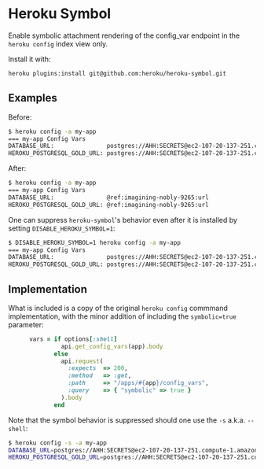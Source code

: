 # Heroku Symbol

Enable symbolic attachment rendering of the config_var endpoint in the
`heroku config` index view only.

Install it with:

```sh
heroku plugins:install git@github.com:heroku/heroku-symbol.git
```

## Examples

Before:

```sh
$ heroku config -a my-app
=== my-app Config Vars
DATABASE_URL:               postgres://AHH:SECRETS@ec2-107-20-137-251.compute-1.amazonaws.com:5592/d8juojj9drtgve
HEROKU_POSTGRESQL_GOLD_URL: postgres://AHH:SECRETS@ec2-107-20-137-251.compute-1.amazonaws.com:5592/d8juojj9drtgve
```

After:

```sh
$ heroku config -a my-app
=== my-app Config Vars
DATABASE_URL:               @ref:imagining-nobly-9265:url
HEROKU_POSTGRESQL_GOLD_URL: @ref:imagining-nobly-9265:url
```

One can suppress `heroku-symbol`'s behavior even after it is installed
by setting `DISABLE_HEROKU_SYMBOL=1`:

```sh
$ DISABLE_HEROKU_SYMBOL=1 heroku config -a my-app
=== my-app Config Vars
DATABASE_URL:               postgres://AHH:SECRETS@ec2-107-20-137-251.compute-1.amazonaws.com:5592/d8juojj9drtgve
HEROKU_POSTGRESQL_GOLD_URL: postgres://AHH:SECRETS@ec2-107-20-137-251.compute-1.amazonaws.com:5592/d8juojj9drtgve
```

## Implementation

What is included is a copy of the original `heroku config` commmand
implementation, with the minor addition of including the
`symbolic=true` parameter:

```ruby
      vars = if options[:shell]
               api.get_config_vars(app).body
             else
               api.request(
                 :expects  => 200,
                 :method   => :get,
                 :path     => "/apps/#{app}/config_vars",
                 :query    => { "symbolic" => true }
               ).body
             end
```

Note that the symbol behavior is suppressed should one use the `-s`
a.k.a. `--shell`:

```sh
$ heroku config -s -a my-app
DATABASE_URL=postgres://AHH:SECRETS@ec2-107-20-137-251.compute-1.amazonaws.com:5592/d8juojj9drtgve
HEROKU_POSTGRESQL_GOLD_URL=postgres://AHH:SECRETS@ec2-107-20-137-251.compute-1.amazonaws.com:5592/d8juojj9drtgve
```
